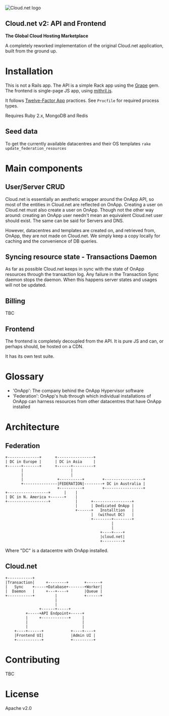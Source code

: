 ![Cloud.net logo](https://jager.cloud.net/assets/cloudnet.png)

Cloud.net v2: API and Frontend
------------------------------

__The Global Cloud Hosting Marketplace__

A completely reworked implementation of the original Cloud.net application, built from the ground up.

# Installation

This is not a Rails app. The API is a simple Rack app using the [Grape](https://github.com/intridea/grape) gem.
The frontend is single-page JS app, using [mithril.js](http://lhorie.github.io/mithril/index.html).

It follows [Twelve-Factor App](http://12factor.net/) practices. See `Procfile` for required process types.

Requires Ruby 2.x, MongoDB and Redis

## Seed data
To get the currently available datacentres and their OS templates
`rake update_federation_resources`

# Main components

## User/Server CRUD

Cloud.net is essentially an aesthetic wrapper around the OnApp API, so most of the entities in
Cloud.net are reflected on OnApp. Creating a user on Cloud.net must also create a user on OnApp.
Though not the other way around: creating an OnApp user needn't mean an equivalent Cloud.net user
should exist. The same can be said for Servers and DNS.

However, datacentres and templates are created on, and retrieved from, OnApp, they are not made
on Cloud.net. We simply keep a copy locally for caching and the convenience of DB queries.

## Syncing resource state - Transactions Daemon

As far as possible Cloud.net keeps in sync with the state of OnApp resources through the transaction
log. Any failure in the Transaction Sync daemon stops the daemon. When this happens server states
and usages will not be updated.

## Billing

TBC

## Frontend

The frontend is completely decoupled from the API. It is pure JS and can, or perhaps should, be
hosted on a CDN.

It has its own test suite.

# Glossary

  * 'OnApp': The company behind the OnApp Hypervisor software
  * 'Federation': OnApp's hub through which individual installations of OnApp can harness resources
    from other datacentres that have OnApp installed

# Architecture

## Federation

```
+--------------+      +----------------+                      
| DC in Europe |      | DC in Asia     |                      
+------+-------+      +------+---------+                      
       |                     |                                
       |                     |                                
       |               +----------+        +-----------------+
       +---------------|FEDERATION|--------+ DC in Australia |
                       +----------+        +-----------------+
+------------------+      |    |                               
| DC in N. America +------+    |                               
+------------------+           |      +-----------------+      
                               |      | Dedicated OnApp |      
                               +------+   Installtion   |      
                                      |  (without DC)   |      
                                      +--------+--------+      
                                               |               
                                               |               
                                          +----+----+          
                                          |cloud.net|          
                                          +---------+          
```

Where "DC" is a datacentre with OnApp installed.

## Cloud.net

```
+-----------+                              
|Transaction|     +--------+       +------+
|   Sync    +-----+Database+-------+Worker|
|  Daemon   |     +---+----+       |Queue |
+-----------+         |            +------+
                      |                    
                      |                    
               +------+-----+              
         +-----+API Endpoint+-----+        
         |     +------------+     |        
         |                        |        
         |                        |        
    +----+------+            +----+----+   
    |Frontend UI|            |Admin UI |   
    +-----------+            +---------+   
```

# Contributing

TBC

# License

Apache v2.0
